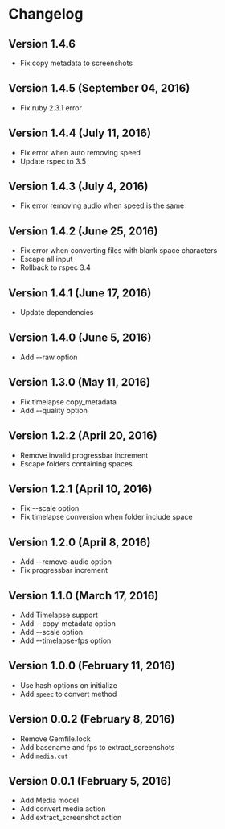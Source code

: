 Changelog
=========

Version 1.4.6
-----------------------------

* Fix copy metadata to screenshots

Version 1.4.5 (September  04, 2016)
-----------------------------

* Fix ruby 2.3.1 error

Version 1.4.4 (July 11, 2016)
-----------------------------

* Fix error when auto removing speed
* Update rspec to 3.5

Version 1.4.3 (July 4, 2016)
-----------------------------

* Fix error removing audio when speed is the same

Version 1.4.2 (June 25, 2016)
-----------------------------

* Fix error when converting files with blank space characters
* Escape all input
* Rollback to rspec 3.4

Version 1.4.1 (June 17, 2016)
-----------------------------

* Update dependencies

Version 1.4.0 (June 5, 2016)
-----------------------------

* Add --raw option

Version 1.3.0 (May 11, 2016)
-----------------------------

* Fix timelapse copy_metadata
* Add --quality option

Version 1.2.2 (April 20, 2016)
-----------------------------

* Remove invalid progressbar increment
* Escape folders containing spaces

Version 1.2.1 (April 10, 2016)
-----------------------------

* Fix --scale option
* Fix timelapse conversion when folder include space

Version 1.2.0 (April 8, 2016)
-----------------------------

* Add --remove-audio option
* Fix progressbar increment

Version 1.1.0 (March 17, 2016)
-----------------------------

* Add Timelapse support
* Add --copy-metadata option
* Add --scale option
* Add --timelapse-fps option

Version 1.0.0 (February 11, 2016)
-----------------------------

* Use hash options on initialize
* Add `speec` to convert method

Version 0.0.2 (February 8, 2016)
-----------------------------

* Remove Gemfile.lock
* Add basename and fps to extract_screenshots
* Add `media.cut`

Version 0.0.1 (February 5, 2016)
-----------------------------

* Add Media model
* Add convert media action
* Add extract_screenshot action
